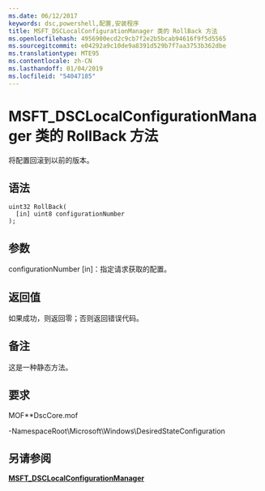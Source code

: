 ```yaml
---
ms.date: 06/12/2017
keywords: dsc,powershell,配置,安装程序
title: MSFT_DSCLocalConfigurationManager 类的 RollBack 方法
ms.openlocfilehash: 4956900ecd2c9cb7f2e2b5bcab94616f9f5d5565
ms.sourcegitcommit: e04292a9c10de9a8391d529b7f7aa3753b362dbe
ms.translationtype: MTE95
ms.contentlocale: zh-CN
ms.lasthandoff: 01/04/2019
ms.locfileid: "54047185"
---
```

# <a name="rollback-method-of-the-msftdsclocalconfigurationmanager-class"></a>MSFT_DSCLocalConfigurationManager 类的 RollBack 方法

将配置回滚到以前的版本。

## <a name="syntax"></a>语法

```mof
uint32 RollBack(
  [in] uint8 configurationNumber
);
```

## <a name="parameters"></a>参数

configurationNumber \[in\]：指定请求获取的配置。

## <a name="return-value"></a>返回值

如果成功，则返回零；否则返回错误代码。

## <a name="remarks"></a>备注

这是一种静态方法。

## <a name="requirements"></a>要求

MOF**DscCore.mof

-NamespaceRoot\Microsoft\Windows\DesiredStateConfiguration

## <a name="see-also"></a>另请参阅

[**MSFT_DSCLocalConfigurationManager**](msft-dsclocalconfigurationmanager.md)